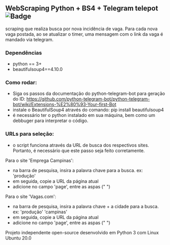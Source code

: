 ## WebScraping Python + BS4 + Telegram telepot  ![Badge](https://img.shields.io/badge/rest-api-%237159c1?style=for-the-badge&logo=ghost)
 scraping que realiza busca por nova incidência de vaga. Para cada nova vaga postada, ao se atualizar o timer, uma mensagem com o link da vaga é mandado via telegram.

### Dependências 

- python == 3+
- beautifulsoup4==4.10.0


### Como rodar:

- Siga os passos da documentação do python-telegram-bot para geração do ID: https://github.com/python-telegram-bot/python-telegram-bot/wiki/Extensions-%E2%80%93-Your-first-Bot
- instale o BeautifulSoup4 através do comando: pip install beautifulsoup4 
- é necessário ter o python instalado em sua máquina, bem como um debbuger para interpretar o código. 


### URLs para seleção:

- o script funciona através da URL de busca dos respectivos sites. Portanto, é necessário que este passo seja feito corretamente. 

Para o site 'Emprega Campinas': 
- na barra de pesquisa, insira a palavra chave para a busca. ex: 'produção'
- em seguida, copie a URL da página atual
- adicione no campo 'page', entre as aspas (" ")

Para o site 'Vagas.com': 
- na barra de pesquisa, insira a palavra chave + a cidade para a busca. ex: 'produção' 'campinas'
- em seguida, copie a URL da página atual
- adicione no campo 'page', entre as aspas (" ")



Projeto independente open-source desenvolvido em Python 3 com Linux Ubuntu 20.0
